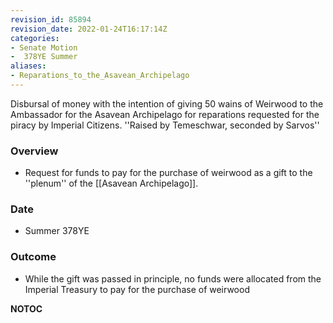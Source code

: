 ```yaml
---
revision_id: 85894
revision_date: 2022-01-24T16:17:14Z
categories:
- Senate Motion
-  378YE Summer
aliases:
- Reparations_to_the_Asavean_Archipelago
---
```


Disbursal of money with the intention of giving 50 wains of Weirwood to the Ambassador for the Asavean Archipelago for reparations requested for the piracy by Imperial Citizens.
''Raised by Temeschwar, seconded by Sarvos''

### Overview
* Request for funds to pay for the purchase of weirwood as a gift to the ''plenum'' of the [[Asavean Archipelago]].

### Date
* Summer 378YE

### Outcome
* While the gift was passed in principle, no funds were allocated from the Imperial Treasury to pay for the purchase of weirwood


__NOTOC__